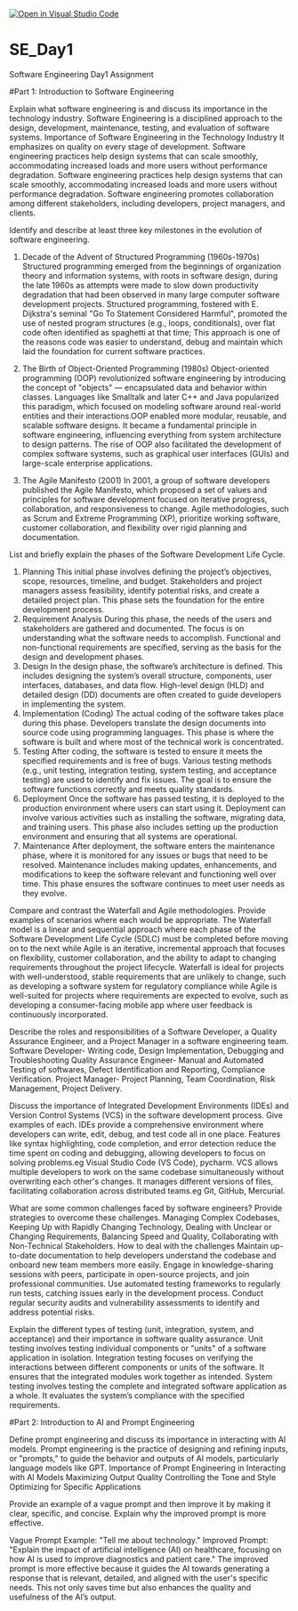 [![Open in Visual Studio Code](https://classroom.github.com/assets/open-in-vscode-2e0aaae1b6195c2367325f4f02e2d04e9abb55f0b24a779b69b11b9e10269abc.svg)](https://classroom.github.com/online_ide?assignment_repo_id=15571864&assignment_repo_type=AssignmentRepo)
# SE_Day1
Software Engineering Day1 Assignment

#Part 1: Introduction to Software Engineering

Explain what software engineering is and discuss its importance in the technology industry.
Software Engineering is a disciplined approach to the design, development, maintenance, testing, and evaluation of software systems.
Importance of Software Engineering in the Technology Industry
It emphasizes on quality on every stage of development.
Software engineering practices help design systems that can scale smoothly, accommodating increased loads and more users without performance degradation.
Software engineering practices help design systems that can scale smoothly, accommodating increased loads and more users without performance degradation.
Software engineering promotes collaboration among different stakeholders, including developers, project managers, and clients.

Identify and describe at least three key milestones in the evolution of software engineering.
1. Decade of the Advent of Structured Programming (1960s-1970s)
Structured programming emerged from the beginnings of organization theory and information systems, with roots in software design, during the late 1960s as attempts were made to slow down productivity degradation that had been observed in many large computer software development projects. Structured programming, fostered with E. Dijkstra's seminal "Go To Statement Considered Harmful", promoted the use of nested program structures (e.g., loops, conditionals), over flat code often identified as spaghetti at that time; This approach is one of the reasons code was easier to understand, debug and maintain which laid the foundation for current software practices.

2. The Birth of Object-Oriented Programming (1980s)
Object-oriented programming (OOP) revolutionized software engineering by introducing the concept of "objects" — encapsulated data and behavior within classes. Languages like Smalltalk and later C++ and Java popularized this paradigm, which focused on modeling software around real-world entities and their interactions.OOP enabled more modular, reusable, and scalable software designs. It became a fundamental principle in software engineering, influencing everything from system architecture to design patterns. The rise of OOP also facilitated the development of complex software systems, such as graphical user interfaces (GUIs) and large-scale enterprise applications.

3. The Agile Manifesto (2001)
In 2001, a group of software developers published the Agile Manifesto, which proposed a set of values and principles for software development focused on iterative progress, collaboration, and responsiveness to change. Agile methodologies, such as Scrum and Extreme Programming (XP), prioritize working software, customer collaboration, and flexibility over rigid planning and documentation.

List and briefly explain the phases of the Software Development Life Cycle.
1. Planning
This initial phase involves defining the project’s objectives, scope, resources, timeline, and budget. Stakeholders and project managers assess feasibility, identify potential risks, and create a detailed project plan. This phase sets the foundation for the entire development process.
2. Requirement Analysis
During this phase, the needs of the users and stakeholders are gathered and documented. The focus is on understanding what the software needs to accomplish. Functional and non-functional requirements are specified, serving as the basis for the design and development phases.
3. Design
In the design phase, the software’s architecture is defined. This includes designing the system’s overall structure, components, user interfaces, databases, and data flow. High-level design (HLD) and detailed design (DD) documents are often created to guide developers in implementing the system.
4. Implementation (Coding)
The actual coding of the software takes place during this phase. Developers translate the design documents into source code using programming languages. This phase is where the software is built and where most of the technical work is concentrated.
5. Testing
After coding, the software is tested to ensure it meets the specified requirements and is free of bugs. Various testing methods (e.g., unit testing, integration testing, system testing, and acceptance testing) are used to identify and fix issues. The goal is to ensure the software functions correctly and meets quality standards.
6. Deployment
Once the software has passed testing, it is deployed to the production environment where users can start using it. Deployment can involve various activities such as installing the software, migrating data, and training users. This phase also includes setting up the production environment and ensuring that all systems are operational.
7. Maintenance
After deployment, the software enters the maintenance phase, where it is monitored for any issues or bugs that need to be resolved. Maintenance includes making updates, enhancements, and modifications to keep the software relevant and functioning well over time. This phase ensures the software continues to meet user needs as they evolve.


Compare and contrast the Waterfall and Agile methodologies. Provide examples of scenarios where each would be appropriate.
The Waterfall model is a linear and sequential approach where each phase of the Software Development Life Cycle (SDLC) must be completed before moving on to the next while Agile is an iterative, incremental approach that focuses on flexibility, customer collaboration, and the ability to adapt to changing requirements throughout the project lifecycle.
Waterfall is ideal for projects with well-understood, stable requirements that are unlikely to change, such as developing a software system for regulatory compliance while Agile is well-suited for projects where requirements are expected to evolve, such as developing a consumer-facing mobile app where user feedback is continuously incorporated.

Describe the roles and responsibilities of a Software Developer, a Quality Assurance Engineer, and a Project Manager in a software engineering team.
Software Developer- Writing code, Design Implementation, Debugging and Troubleshooting
Quality Assurance Engineer- Manual and Automated Testing of softwares, Defect Identification and Reporting, Compliance Verification.
Project Manager- Project Planning, Team Coordination, Risk Management, Project Delivery.

Discuss the importance of Integrated Development Environments (IDEs) and Version Control Systems (VCS) in the software development process. Give examples of each.
IDEs provide a comprehensive environment where developers can write, edit, debug, and test code all in one place. Features like syntax highlighting, code completion, and error detection reduce the time spent on coding and debugging, allowing developers to focus on solving problems.eg Visual Studio Code (VS Code), pycharm.
VCS allows multiple developers to work on the same codebase simultaneously without overwriting each other's changes. It manages different versions of files, facilitating collaboration across distributed teams.eg Git, GitHub, Mercurial.

What are some common challenges faced by software engineers? Provide strategies to overcome these challenges.
Managing Complex Codebases, Keeping Up with Rapidly Changing Technology, Dealing with Unclear or Changing Requirements, Balancing Speed and Quality, Collaborating with Non-Technical Stakeholders.
How to deal with the challenges
Maintain up-to-date documentation to help developers understand the codebase and onboard new team members more easily.
Engage in knowledge-sharing sessions with peers, participate in open-source projects, and join professional communities.
Use automated testing frameworks to regularly run tests, catching issues early in the development process.
Conduct regular security audits and vulnerability assessments to identify and address potential risks.

Explain the different types of testing (unit, integration, system, and acceptance) and their importance in software quality assurance.
Unit testing involves testing individual components or "units" of a software application in isolation. 
Integration testing focuses on verifying the interactions between different components or units of the software. It ensures that the integrated modules work together as intended.
System testing involves testing the complete and integrated software application as a whole. It evaluates the system’s compliance with the specified requirements.

#Part 2: Introduction to AI and Prompt Engineering


Define prompt engineering and discuss its importance in interacting with AI models.
Prompt engineering is the practice of designing and refining inputs, or "prompts," to guide the behavior and outputs of AI models, particularly language models like GPT. 
Importance of Prompt Engineering in Interacting with AI Models
Maximizing Output Quality
Controlling the Tone and Style
Optimizing for Specific Applications


Provide an example of a vague prompt and then improve it by making it clear, specific, and concise. Explain why the improved prompt is more effective.

Vague Prompt Example:
"Tell me about technology."
Improved Prompt:
"Explain the impact of artificial intelligence (AI) on healthcare, focusing on how AI is used to improve diagnostics and patient care."
The improved prompt is more effective because it guides the AI towards generating a response that is relevant, detailed, and aligned with the user's specific needs. This not only saves time but also enhances the quality and usefulness of the AI’s output.




<!-- want to see these changes after pushing this repo in github -->